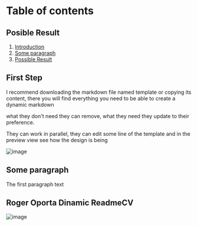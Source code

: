 # Table of contents

## Posible Result

1. [Introduction](#introduction)
2. [Some paragraph](#paragraph1)
3. [Possible Result](#paragraph2)

## First Step <a name="introduction"></a>
I recommend downloading the markdown file named template or copying its content, there you will find everything you need to be able to create a dynamic markdown

what they don't need they can remove, what they need they update to their preference.

They can work in parallel, they can edit some line of the template and in the preview view see how the design is being

![image](https://user-images.githubusercontent.com/31899798/133946579-a0ff7217-3d2e-4d8a-a8a9-3b8f58c20c30.png)

## Some paragraph <a name="paragraph1"></a>
The first paragraph text



## Roger Oporta Dinamic ReadmeCV <a name="paragraph2"></a>

![image](https://user-images.githubusercontent.com/31899798/133946289-426d7d76-77a4-4792-b870-2bbd139a5147.png)
